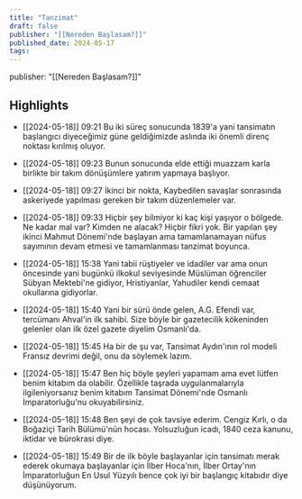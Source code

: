 ```yaml
---
title: "Tanzimat"
draft: false
publisher: "[[Nereden Başlasam?]]"
published_date: 2024-05-17
tags:
---
```

publisher: "[[Nereden Başlasam?]]"


## Highlights
* [[2024-05-18]] 09:21  Bu iki süreç sonucunda 1839'a yani tansimatın başlangıcı diyeceğimiz güne geldiğimizde aslında iki önemli direnç noktası kırılmış oluyor.

* [[2024-05-18]] 09:23  Bunun sonucunda elde ettiği muazzam karla birlikte bir takım dönüşümlere yatırım yapmaya başlıyor.

* [[2024-05-18]] 09:27  İkinci bir nokta, Kaybedilen savaşlar sonrasında askeriyede yapılması gereken bir takım düzenlemeler var.

* [[2024-05-18]] 09:33  Hiçbir şey bilmiyor ki kaç kişi yaşıyor o bölgede. Ne kadar mal var? Kimden ne alacak? Hiçbir fikri yok. Bir yapılan şey ikinci Mahmut Dönemi'nde başlayan ama tamamlanamayan nüfus sayımının devam etmesi ve tamamlanması tanzimat boyunca.

* [[2024-05-18]] 15:38  Yani tabii rüştiyeler ve idadiler var ama onun öncesinde yani bugünkü ilkokul seviyesinde Müslüman öğrenciler Sübyan Mektebi'ne gidiyor, Hristiyanlar, Yahudiler kendi cemaat okullarına gidiyorlar.

* [[2024-05-18]] 15:40  Yani bir sürü önde gelen, A.G. Efendi var, tercümanı Ahval'in ilk sahibi. Size böyle bir gazetecilik kökeninden gelenler olan ilk özel gazete diyelim Osmanlı'da.

* [[2024-05-18]] 15:45  Ha bir de şu var, Tansimat Aydın'ının rol modeli Fransız devrimi değil, onu da söylemek lazım.

* [[2024-05-18]] 15:47  Ben hiç böyle şeyleri yapamam ama evet lütfen benim kitabım da olabilir. Özellikle taşrada uygulanmalarıyla ilgileniyorsanız benim kitabım Tansimat Dönemi'nde Osmanlı İmparatorluğu'nu okuyabilirsiniz.

* [[2024-05-18]] 15:48  Ben şeyi de çok tavsiye ederim. Cengiz Kırlı, o da Boğaziçi Tarih Bülümü'nün hocası. Yolsuzluğun icadı, 1840 ceza kanunu, iktidar ve bürokrasi diye.

* [[2024-05-18]] 15:49  Bir de ilk böyle başlayanlar için tansimatı merak ederek okumaya başlayanlar için İlber Hoca'nın, İlber Ortay'nın İmparatorluğun En Usul Yüzyılı bence çok iyi bir başlangıç kitabıdır diye düşünüyorum.

